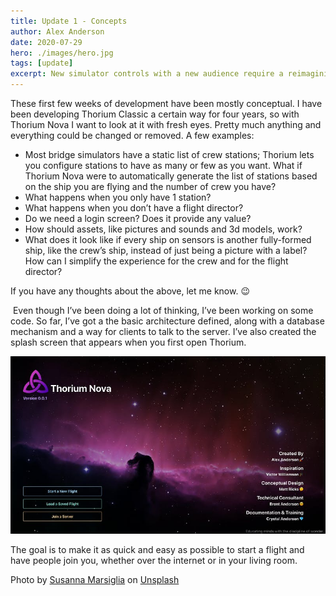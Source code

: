 ```yaml
---
title: Update 1 - Concepts
author: Alex Anderson
date: 2020-07-29
hero: ./images/hero.jpg
tags: [update]
excerpt: New simulator controls with a new audience require a reimagining of some core concepts.
---
```


These first few weeks of development have been mostly conceptual. I have been developing Thorium Classic a certain way for four years, so with Thorium Nova I want to look at it with fresh eyes. Pretty much anything and everything could be changed or removed. A few examples:
​

- Most bridge simulators have a static list of crew stations; Thorium lets you configure stations to have as many or few as you want. What if Thorium Nova were to automatically generate the list of stations based on the ship you are flying and the number of crew you have?
- What happens when you only have 1 station?
- What happens when you don’t have a flight director?
- Do we need a login screen? Does it provide any value?
- How should assets, like pictures and sounds and 3d models, work?
- What does it look like if every ship on sensors is another fully-formed ship, like the crew’s ship, instead of just being a picture with a label?
  How can I simplify the experience for the crew and for the flight director?

If you have any thoughts about the above, let me know. 😉

​
Even though I’ve been doing a lot of thinking, I’ve been working on some code. So far, I’ve got a the basic architecture defined, along with a database mechanism and a way for clients to talk to the server. I’ve also created the splash screen that appears when you first open Thorium.

![Splash Screen](images/email.jpeg)

The goal is to make it as quick and easy as possible to start a flight and have people join you, whether over the internet or in your living room.

<p>Photo by <a href="https://unsplash.com/@sushimi?utm_source=unsplash&amp;utm_medium=referral&amp;utm_content=creditCopyText">Susanna Marsiglia</a> on <a href="https://unsplash.com/s/photos/easle?utm_source=unsplash&amp;utm_medium=referral&amp;utm_content=creditCopyText">Unsplash</a></p>

